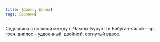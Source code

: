 ```yaml
---
title: [Дипло, Дипла]
tags: [ороним]
---
```


Седловина с поляной между г. Чамны-Бурун II и Бабуган-яйлой – ср. греч. диплос –
удвоенный, двойной, согнутый вдвое.
